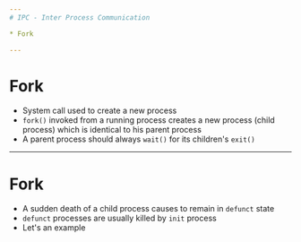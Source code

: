 ```yaml
---
# IPC - Inter Process Communication 

* Fork

---
```


# Fork

* System call used to create a new process
* `fork()` invoked from a running process creates a new process (child process) which is identical to his parent process
* A parent process should always `wait()` for its children's `exit()`

---

# Fork

* A sudden death of a child process causes to remain in  `defunct` state
* `defunct` processes are usually killed by `init` process
* Let's an example
